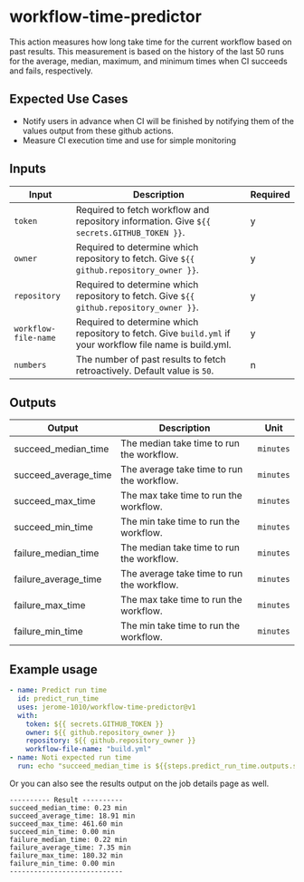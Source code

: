 # workflow-time-predictor

This action measures how long take time for the current workflow based on past results. This measurement is based on the history of the last 50 runs for the average, median, maximum, and minimum times when CI succeeds and fails, respectively.

## Expected Use Cases
- Notify users in advance when CI will be finished by notifying them of the values output from these github actions.
- Measure CI execution time and use for simple monitoring

## Inputs

| Input | Description | Required |
| ---- | ---- | ---- |
| `token` | Required to fetch workflow and repository information. Give `${{ secrets.GITHUB_TOKEN }}`. | y |
| `owner` | Required to determine which repository to fetch. Give `${{ github.repository_owner }}`. | y |
| `repository` | Required to determine which repository to fetch. Give `${{ github.repository_owner }}`. | y |
| `workflow-file-name` | Required to determine which repository to fetch. Give `build.yml` if your workflow file name is build.yml. | y |
| `numbers` | The number of past results to fetch retroactively. Default value is `50`. | n |

## Outputs

| Output | Description | Unit |
| ---- | ---- | ---- |
| succeed_median_time | The median take time to run the workflow. | `minutes` |
| succeed_average_time | The average take time to run the workflow. | `minutes` |
| succeed_max_time | The max take time to run the workflow. | `minutes` |
| succeed_min_time | The min take time to run the workflow. | `minutes` |
| failure_median_time | The median take time to run the workflow. | `minutes` |
| failure_average_time | The average take time to run the workflow. | `minutes` |
| failure_max_time | The max take time to run the workflow. | `minutes` |
| failure_min_time | The min take time to run the workflow. | `minutes` |

## Example usage

```yml:build.yml
- name: Predict run time
  id: predict_run_time
  uses: jerome-1010/workflow-time-predictor@v1
  with:
    token: ${{ secrets.GITHUB_TOKEN }}
    owner: ${{ github.repository_owner }}
    repository: ${{ github.repository_owner }}
    workflow-file-name: "build.yml"
- name: Noti expected run time
  run: echo "succeed_median_time is ${{steps.predict_run_time.outputs.succeed_median_time}}"
```

Or you can also see the results output on the job details page as well.
```
---------- Result ----------
succeed_median_time: 0.23 min
succeed_average_time: 18.91 min
succeed_max_time: 461.60 min
succeed_min_time: 0.00 min
failure_median_time: 0.22 min
failure_average_time: 7.35 min
failure_max_time: 180.32 min
failure_min_time: 0.00 min
----------------------------
```
